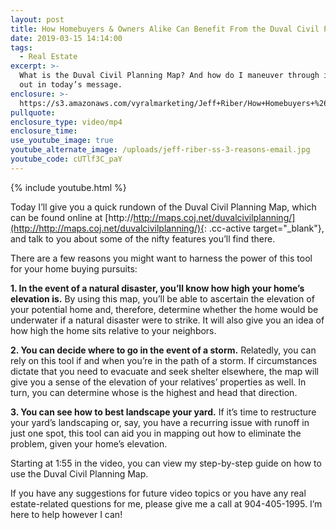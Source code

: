 ```yaml
---
layout: post
title: How Homebuyers & Owners Alike Can Benefit From the Duval Civil Planning Map
date: 2019-03-15 14:14:00
tags:
  - Real Estate
excerpt: >-
  What is the Duval Civil Planning Map? And how do I maneuver through it? Find
  out in today’s message.
enclosure: >-
  https://s3.amazonaws.com/vyralmarketing/Jeff+Riber/How+Homebuyers+%26+Owners+Alike+Can+Benefit+From+the+Duval+Civil+Planning+Map.mp4
pullquote:
enclosure_type: video/mp4
enclosure_time:
use_youtube_image: true
youtube_alternate_image: /uploads/jeff-riber-ss-3-reasons-email.jpg
youtube_code: cUTlf3C_paY
---
```


{% include youtube.html %}

Today I’ll give you a quick rundown of the Duval Civil Planning Map, which can be found online at [http://http://maps.coj.net/duvalcivilplanning/](http://http://maps.coj.net/duvalcivilplanning/){: .cc-active target="_blank"}, and talk to you about some of the nifty features you’ll find there.&nbsp;

There are a few reasons you might want to harness the power of this tool for your home buying pursuits:&nbsp;

**1. In the event of a natural disaster, you’ll know how high your home’s elevation is.** By using this map, you’ll be able to ascertain the elevation of your potential home and, therefore, determine whether the home would be underwater if a natural disaster were to strike. It will also give you an idea of how high the home sits relative to your neighbors.&nbsp;

**2. You can decide where to go in the event of a storm.** Relatedly, you can rely on this tool if and when you’re in the path of a storm. If circumstances dictate that you need to evacuate and seek shelter elsewhere, the map will give you a sense of the elevation of your relatives’ properties as well. In turn, you can determine whose is the highest and head that direction.&nbsp;

**3. You can see how to best landscape your yard.** If it’s time to restructure your yard’s landscaping or, say, you have a recurring issue with runoff in just one spot, this tool can aid you in mapping out how to eliminate the problem, given your home’s elevation.&nbsp;

Starting at 1:55 in the video, you can view my step-by-step guide on how to use the Duval Civil Planning Map. &nbsp;

If you have any suggestions for future video topics or you have any real estate-related questions for me, please give me a call at 904-405-1995. I’m here to help however I can!